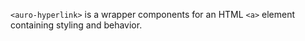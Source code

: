 `<auro-hyperlink>` is a wrapper components for an HTML `<a>` element containing styling and behavior.
